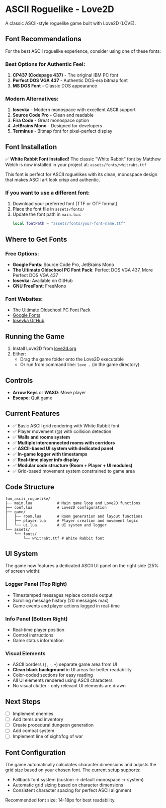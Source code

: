 # ASCII Roguelike - Love2D

A classic ASCII-style roguelike game built with Love2D (LÖVE).

## Font Recommendations

For the best ASCII roguelike experience, consider using one of these fonts:

### Best Options for Authentic Feel:
1. **CP437 (Codepage 437)** - The original IBM PC font
2. **Perfect DOS VGA 437** - Authentic DOS-era bitmap font
3. **MS DOS Font** - Classic DOS appearance

### Modern Alternatives:
1. **Iosevka** - Modern monospace with excellent ASCII support
2. **Source Code Pro** - Clean and readable
3. **Fira Code** - Great monospace option
4. **JetBrains Mono** - Designed for developers
5. **Terminus** - Bitmap font for pixel-perfect display

## Font Installation

✅ **White Rabbit Font Installed!**
The classic "White Rabbit" font by Matthew Welch is now installed in your project at:
`assets/fonts/whitrabt.ttf`

This font is perfect for ASCII roguelikes with its clean, monospace design that makes ASCII art look crisp and authentic.

### If you want to use a different font:
1. Download your preferred font (TTF or OTF format)
2. Place the font file in `assets/fonts/`
3. Update the font path in `main.lua`:
   ```lua
   local fontPath = "assets/fonts/your-font-name.ttf"
   ```

## Where to Get Fonts

### Free Options:
- **Google Fonts**: Source Code Pro, JetBrains Mono
- **The Ultimate Oldschool PC Font Pack**: Perfect DOS VGA 437, More Perfect DOS VGA 437
- **Iosevka**: Available on GitHub
- **GNU FreeFont**: FreeMono

### Font Websites:
- [The Ultimate Oldschool PC Font Pack](https://int10h.org/oldschool-pc-fonts/)
- [Google Fonts](https://fonts.google.com/)
- [Iosevka GitHub](https://github.com/be5invis/Iosevka)

## Running the Game

1. Install Love2D from [love2d.org](https://love2d.org/)
2. Either:
   - Drag the game folder onto the Love2D executable
   - Or run from command line: `love .` (in the game directory)

## Controls

- **Arrow Keys** or **WASD**: Move player
- **Escape**: Quit game

## Current Features

- ✅ Basic ASCII grid rendering with White Rabbit font
- ✅ Player movement (@) with collision detection
- ✅ **Walls and rooms system**
- ✅ **Multiple interconnected rooms with corridors**
- ✅ **ASCII-based UI system with dedicated panel**
- ✅ **In-game logger with timestamps**
- ✅ **Real-time player info display**
- ✅ **Modular code structure (Room + Player + UI modules)**
- ✅ Grid-based movement system constrained to game area

## Code Structure

```
fun_ascii_roguelike/
├── main.lua           # Main game loop and Love2D functions
├── conf.lua           # Love2D configuration
├── game/
│   ├── room.lua       # Room generation and layout functions
│   ├── player.lua     # Player creation and movement logic
│   └── ui.lua         # UI system and logger
└── assets/
    └── fonts/
        └── whitrabt.ttf # White Rabbit font
```

## UI System

The game now features a dedicated ASCII UI panel on the right side (25% of screen width):

### **Logger Panel** (Top Right)
- Timestamped messages replace console output
- Scrolling message history (20 messages max)
- Game events and player actions logged in real-time

### **Info Panel** (Bottom Right)
- Real-time player position
- Control instructions
- Game status information

### **Visual Elements**
- ASCII borders (`|`, `-`, `+`) separate game area from UI
- **Clean black background** in UI areas for better readability
- Color-coded sections for easy reading
- All UI elements rendered using ASCII characters
- No visual clutter - only relevant UI elements are drawn

## Next Steps

- [ ] Implement enemies
- [ ] Add items and inventory
- [ ] Create procedural dungeon generation
- [ ] Add combat system
- [ ] Implement line of sight/fog of war

## Font Configuration

The game automatically calculates character dimensions and adjusts the grid size based on your chosen font. The current setup supports:

- Fallback font system (custom → default monospace → system)
- Automatic grid sizing based on character dimensions
- Consistent character spacing for perfect ASCII alignment

Recommended font size: 14-18px for best readability.
